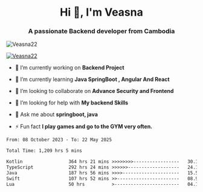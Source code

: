 <h1 align="center">Hi 👋, I'm Veasna</h1>
<h3 align="center">A passionate Backend developer from Cambodia</h3>

<p align="left"> <img src="https://komarev.com/ghpvc/?username=Veasna22&label=Profile%20views&color=0e75b6&style=flat" alt="Veasna22" /> </p>

<p align="left"> <a href="https://github.com/ryo-ma/github-profile-trophy"><img src="https://github-profile-trophy.vercel.app/?username=veasna22&theme=dracula" alt="Veasna22" /></a> </p>

- 🔭 I’m currently working on **Backend Project**

- 🌱 I’m currently learning **Java SpringBoot , Angular And React**

- 👯 I’m looking to collaborate on **Advance Security and Frontend**

- 🤝 I’m looking for help with **My backend Skills**

- 💬 Ask me about **springboot, java**

- ⚡ Fun fact **I play games and go to the GYM very often.**

<!--START_SECTION:waka-->

```txt
From: 08 October 2023 - To: 22 May 2025

Total Time: 1,209 hrs 5 mins

Kotlin                 364 hrs 21 mins >>>>>>>>-----------------   30.14 %
TypeScript             292 hrs 24 mins >>>>>>-------------------   24.18 %
Java                   187 hrs 56 mins >>>>---------------------   15.54 %
Swift                  107 hrs 52 mins >>-----------------------   08.92 %
Lua                    50 hrs          >------------------------   04.14 %
```

<!--END_SECTION:waka-->
